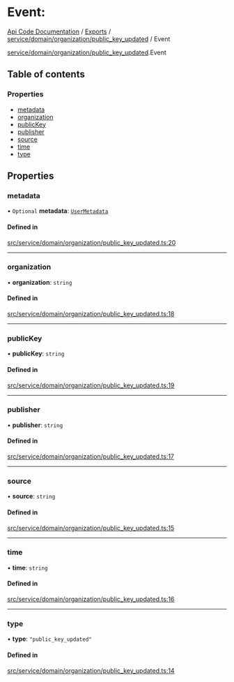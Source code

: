 # Event: 
 
[Api Code Documentation](../README.md) / [Exports](../modules.md) / [service/domain/organization/public\_key\_updated](../modules/service_domain_organization_public_key_updated.md) / Event

[service/domain/organization/public\_key\_updated](../modules/service_domain_organization_public_key_updated.md).Event

## Table of contents

### Properties

- [metadata](service_domain_organization_public_key_updated.Event.md#metadata)
- [organization](service_domain_organization_public_key_updated.Event.md#organization)
- [publicKey](service_domain_organization_public_key_updated.Event.md#publickey)
- [publisher](service_domain_organization_public_key_updated.Event.md#publisher)
- [source](service_domain_organization_public_key_updated.Event.md#source)
- [time](service_domain_organization_public_key_updated.Event.md#time)
- [type](service_domain_organization_public_key_updated.Event.md#type)

## Properties

### metadata

• `Optional` **metadata**: [`UserMetadata`](../modules/service_domain_metadata.md#usermetadata)

#### Defined in

[src/service/domain/organization/public_key_updated.ts:20](https://github.com/openkfw/TruBudget/blob/e3c318d/api/src/service/domain/organization/public_key_updated.ts#L20)

___

### organization

• **organization**: `string`

#### Defined in

[src/service/domain/organization/public_key_updated.ts:18](https://github.com/openkfw/TruBudget/blob/e3c318d/api/src/service/domain/organization/public_key_updated.ts#L18)

___

### publicKey

• **publicKey**: `string`

#### Defined in

[src/service/domain/organization/public_key_updated.ts:19](https://github.com/openkfw/TruBudget/blob/e3c318d/api/src/service/domain/organization/public_key_updated.ts#L19)

___

### publisher

• **publisher**: `string`

#### Defined in

[src/service/domain/organization/public_key_updated.ts:17](https://github.com/openkfw/TruBudget/blob/e3c318d/api/src/service/domain/organization/public_key_updated.ts#L17)

___

### source

• **source**: `string`

#### Defined in

[src/service/domain/organization/public_key_updated.ts:15](https://github.com/openkfw/TruBudget/blob/e3c318d/api/src/service/domain/organization/public_key_updated.ts#L15)

___

### time

• **time**: `string`

#### Defined in

[src/service/domain/organization/public_key_updated.ts:16](https://github.com/openkfw/TruBudget/blob/e3c318d/api/src/service/domain/organization/public_key_updated.ts#L16)

___

### type

• **type**: ``"public_key_updated"``

#### Defined in

[src/service/domain/organization/public_key_updated.ts:14](https://github.com/openkfw/TruBudget/blob/e3c318d/api/src/service/domain/organization/public_key_updated.ts#L14)

